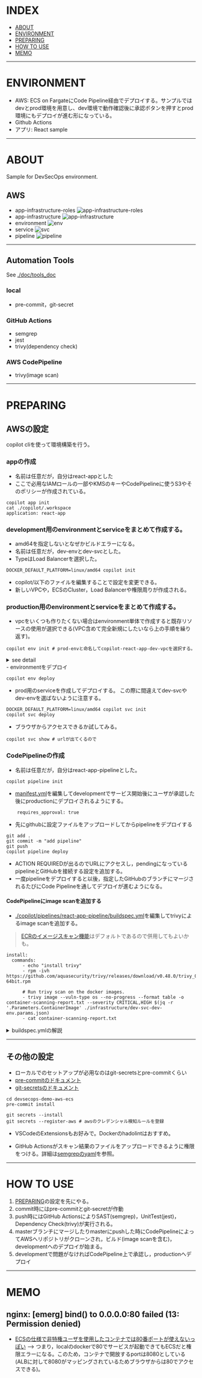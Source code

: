 # INDEX
- [ABOUT](#ABOUT)
- [ENVIRONMENT](#ENVIRONMENT)
- [PREPARING](#PREPARING)
- [HOW TO USE](#HOW-TO-USE)
- [MEMO](#MEMO)
******


# ENVIRONMENT
- AWS: ECS on FargateにCode Pipeline経由でデプロイする。サンプルではdevとprod環境を用意し、dev環境で動作確認後に承認ボタンを押すとprod環境にもデプロイが進む形になっている。
- Github Actions
- アプリ: React sample
******


# ABOUT
Sample for DevSecOps environment.
## AWS
- app-infrastructure-roles
![app-infrastructure-roles](./doc/fig/cfn/app-infrastructure-roles.png)
- app-infrastructure
![app-infrastructure](./doc/fig/cfn/app-infrastructure.png)
- environment
![env](./doc/fig/cfn/env.png)
- service
![svc](./doc/fig/cfn/svc.png)
- pipeline
![pipeline](./doc/fig/cfn/pipeline.png)
******


## Automation Tools
See [./doc/tools_doc](./doc/tools_doc)
### local
- pre-commit，git-secret
### GitHub Actions
- semgrep
- jest
- trivy(dependency check)

### AWS CodePipeline
- trivy(image scan)
******


# PREPARING
## AWSの設定
copilot cliを使って環境構築を行う。
### appの作成
- 名前は任意だが，自分はreact-appとした
- ここで必用なIAMロールの一部やKMSのキーやCodePipelineに使うS3やそのポリシーが作成されている。

```shell
copilot app init
cat ./copilot/.workspace
application: react-app
```
### development用のenvironmentとserviceをまとめて作成する。
- amd64を指定しないとなぜかビルドエラーになる。
- 名前は任意だが，dev-envとdev-svcとした。
- TypeはLoad Balancerを選択した。

```shell
DOCKER_DEFAULT_PLATFORM=linux/amd64 copilot init
```
- copilot/以下のファイルを編集することで設定を変更できる。
- 新しいVPCや，ECSのCluster，Load Balancerや権限周りが作成される。

### production用のenvironmentとserviceをまとめて作成する。
- vpcをいくつも作りたくない場合はenvironment単体で作成すると既存リソースの使用が選択できる(VPC含めて完全新規にしたいなら上の手順を繰り返す)。

```shell
copilot env init # prod-envと命名してcopilot-react-app-dev-vpcを選択する。
```
<details>
<summary>see detail</summary>

```shell
copilot env init
Environment name: prod-env

  Which credentials would you like to use to create hoge?  [Use arrows to move, type to filter, ? for more help]
    Enter temporary credentials
  > [profile default]


Environment name: prod-env
Credential source: [profile default]
Would you like to use the default configuration for a new environment?
    - A new VPC with 2 AZs, 2 public subnets and 2 private subnets
    - A new ECS Cluster
    - New IAM Roles to manage services and jobs in your environment
  [Use arrows to move, type to filter]
    Yes, use default.
    Yes, but I'd like configure the default resources (CIDR ranges, AZs).
  > No, I'd like to import existing resources (VPC, subnets).


Environment name: prod-env
Credential source: [profile default]
Default environment configuration? No, I'd like to import existing resources

  Which VPC would you like to use?  [Use arrows to move, type to filter]
  > vpc-xxxxxxxxxxxxxxxxx (copilot-react-app-dev-env)
```
</details>
- environmentをデプロイ

```shell
copilot env deploy
```

- prod用のserviceを作成してデプロイする。
この際に間違えてdev-svcやdev-envを選ばないように注意する。

```shell
DOCKER_DEFAULT_PLATFORM=linux/amd64 copilot svc init
copilot svc deploy
```
- ブラウザからアクセスできるか試してみる。

```shell
copilot svc show # urlが出てくるので
```


### CodePipelineの作成
- 名前は任意だが，自分はreact-app-pipelineとした。

```shell
copilot pipeline init
```
- [manifest.yml](./copilot/pipelines/react-app-pipeline/manifest.yml)を編集してdevelopmentでサービス開始後にユーザが承認した後にproductionにデプロイされるようにする。

```
    requires_approval: true
```
- 先にgithubに設定ファイルをアップロードしてからpipelineをデプロイする

```shell
git add .
git commit -m "add pipeline"
git push
copilot pipeline deploy
```
- ACTION REQUIREDが出るのでURLにアクセスし，pendingになっているpipelineとGitHubを接続する設定を追加する。
- 一度pipelineをデプロイすると以後，指定したGitHubのブランチにマージされるたびにCode Pipelineを通してデプロイが進むようになる。
#### CodePipelineにimage scanを追加する
- [./copilot/pipelines/react-app-pipeline/buildspec.yml](./copilot/pipelines/react-app-pipeline/buildspec.yml)を編集してtrivyによるimage scanを追加する。
> [ECRのイメージスキャン機能](https://docs.aws.amazon.com/ja_jp/AmazonECR/latest/userguide/image-scanning.html)はデフォルトであるので併用してもよいかも。

```
install:
  commands:
      - echo "install trivy"
      - rpm -ivh https://github.com/aquasecurity/trivy/releases/download/v0.48.0/trivy_0.48.0_Linux-64bit.rpm
```

```
      # Run trivy scan on the docker images.
      - trivy image --vuln-type os --no-progress --format table -o container-scanning-report.txt --severity CRITICAL,HIGH $(jq -r '.Parameters.ContainerImage' ./infrastructure/dev-svc-dev-env.params.json)
      - cat container-scanning-report.txt
```

<details>
<summary>buildspec.ymlの解説</summary><div>
- ./infrastructureをビルドによって作成しており，この中にECRのイメージが書いてあるのでこれをjqコマンドで抜き出している。
- trivyに関する詳細は[./doc/tools_doc/trivy.md]を確認。

```
cat ./infrastructure/dev-svc-dev-env.params.json
{
  "Parameters": {
    "AddonsTemplateURL": "",
    "AppName": "react-app",
    "ContainerImage": "xxxxxx.dkr.ecr.ap-northeast-1.amazonaws.com/react-app/dev-svc:xxxxxx-xxxxx-xxxx-xxxx-xxxxxxxxxxxx-dev-env",
  }
}
jq -r '.Parameters.ContainerImage' ./infrastructure/dev-svc-dev-env.params.json
xxxxxx.dkr.ecr.ap-northeast-1.amazonaws.com/react-app/dev-svc:xxxxxx-xxxxx-xxxx-xxxx-xxxxxxxxxxxx-dev-env
```

</div></details>

******


## その他の設定
- ローカルでのセットアップが必用なのはgit-secretsとpre-commitくらい
- [pre-commitのドキュメント](./doc/tools_doc/pre-commit.md)
- [git-secretsのドキュメント](./doc/tools_doc/git-secret.md)

```shell
cd devsecops-demo-aws-ecs
pre-commit install

git secrets --install
git secrets --register-aws # awsのクレデンシャル検知ルールを登録
```
- VSCodeのExtensionsもお好みで。Dockerのhadolintはおすすめ。

- GitHub Actionsがスキャン結果のファイルをアップロードできるように権限をつける。詳細は[semgrepのyaml](./.github/workflows/react-semgrep.yaml)を参照。
******


# HOW TO USE
1. [PREPARING](#PREPARING)の設定を先にやる。
2. commit時にはpre-commitとgit-secretが作動
3. push時にはGitHub ActionsによりSAST(semgrep)，UnitTest(jest)，Dependency Check(trivy)が実行される。
4. masterブランチにマージしたりmasterにpushした時にCodePipelineによってAWSへリポジトリがクローンされ，ビルド(image scanを含む)，developmentへのデプロイが始まる。
5. developmentで問題がなければCodePipeline上で承認し，productionへデプロイ
******


# MEMO
## nginx: [emerg] bind() to 0.0.0.0:80 failed (13: Permission denied)
- [ECSの仕様で非特権ユーザを使用したコンテナでは80番ポートが使えないっぽい](https://repost.aws/questions/QU1bCV9wT4T5iBrrP1c2ISfg/container-cannot-bind-to-port-80-running-as-non-root-user-on-ecs-fargate) --> つまり，localのdockerで80でサービスが起動できてもECSだと権限エラーになる。このため，コンテナで開放するportは8080としている(ALBに対して8080がマッピングされているためブラウザからは80でアクセスできる)。
